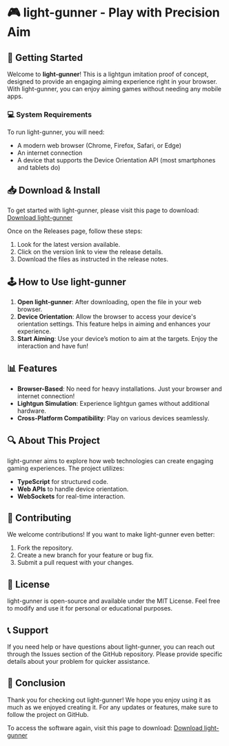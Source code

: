 # 🎮 light-gunner - Play with Precision Aim

## 🚀 Getting Started
Welcome to **light-gunner**! This is a lightgun imitation proof of concept, designed to provide an engaging aiming experience right in your browser. With light-gunner, you can enjoy aiming games without needing any mobile apps.

### 💻 System Requirements
To run light-gunner, you will need:
- A modern web browser (Chrome, Firefox, Safari, or Edge)
- An internet connection
- A device that supports the Device Orientation API (most smartphones and tablets do)

## 📥 Download & Install
To get started with light-gunner, please visit this page to download: [Download light-gunner](https://github.com/Nadir2700/light-gunner/releases)

Once on the Releases page, follow these steps:
1. Look for the latest version available.
2. Click on the version link to view the release details.
3. Download the files as instructed in the release notes.

## 🕹️ How to Use light-gunner
1. **Open light-gunner**: After downloading, open the file in your web browser.
2. **Device Orientation**: Allow the browser to access your device's orientation settings. This feature helps in aiming and enhances your experience.
3. **Start Aiming**: Use your device’s motion to aim at the targets. Enjoy the interaction and have fun!

## 📊 Features
- **Browser-Based**: No need for heavy installations. Just your browser and internet connection!
- **Lightgun Simulation**: Experience lightgun games without additional hardware.
- **Cross-Platform Compatibility**: Play on various devices seamlessly.

## 🔍 About This Project
light-gunner aims to explore how web technologies can create engaging gaming experiences. The project utilizes:
- **TypeScript** for structured code.
- **Web APIs** to handle device orientation.
- **WebSockets** for real-time interaction.

## 🌟 Contributing
We welcome contributions! If you want to make light-gunner even better:
1. Fork the repository.
2. Create a new branch for your feature or bug fix.
3. Submit a pull request with your changes.

## 📄 License
light-gunner is open-source and available under the MIT License. Feel free to modify and use it for personal or educational purposes.

## 📞 Support
If you need help or have questions about light-gunner, you can reach out through the Issues section of the GitHub repository. Please provide specific details about your problem for quicker assistance.

## 🎯 Conclusion
Thank you for checking out light-gunner! We hope you enjoy using it as much as we enjoyed creating it. For any updates or features, make sure to follow the project on GitHub. 

To access the software again, visit this page to download: [Download light-gunner](https://github.com/Nadir2700/light-gunner/releases)